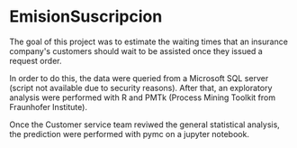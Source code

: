 # EmisionSuscripcion

The goal of this project was to estimate the waiting times that an insurance company's customers should wait to be assisted once they issued a request order.


In order to do this, the data were queried from a Microsoft SQL server (script not available due to security reasons). After that, an exploratory analysis were performed with R and PMTk (Process Mining Toolkit from Fraunhofer Institute).

Once the Customer service team reviwed the general statistical analysis, the prediction were performed with pymc on a jupyter notebook.
